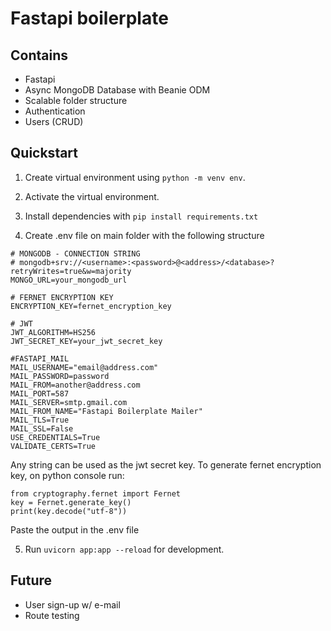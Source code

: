 # Fastapi boilerplate

## Contains

- Fastapi
- Async MongoDB Database with Beanie ODM
- Scalable folder structure
- Authentication
- Users (CRUD)

## Quickstart

1. Create virtual environment using `python -m venv env`.
2. Activate the virtual environment.
3. Install dependencies with `pip install requirements.txt`

4. Create .env file on main folder with the following structure

```
# MONGODB - CONNECTION STRING
# mongodb+srv://<username>:<password>@<address>/<database>?retryWrites=true&w=majority
MONGO_URL=your_mongodb_url

# FERNET ENCRYPTION KEY
ENCRYPTION_KEY=fernet_encryption_key

# JWT
JWT_ALGORITHM=HS256
JWT_SECRET_KEY=your_jwt_secret_key

#FASTAPI_MAIL
MAIL_USERNAME="email@address.com"
MAIL_PASSWORD=password
MAIL_FROM=another@address.com
MAIL_PORT=587
MAIL_SERVER=smtp.gmail.com
MAIL_FROM_NAME="Fastapi Boilerplate Mailer"
MAIL_TLS=True
MAIL_SSL=False
USE_CREDENTIALS=True
VALIDATE_CERTS=True

```

Any string can be used as the jwt secret key.
To generate fernet encryption key, on python console run:

```
from cryptography.fernet import Fernet
key = Fernet.generate_key()
print(key.decode("utf-8"))

```

Paste the output in the .env file

5. Run `uvicorn app:app --reload` for development.

## Future

- User sign-up w/ e-mail
- Route testing
